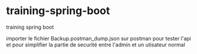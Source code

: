 # training-spring-boot
training spring boot 

importer le fichier Backup.postman_dump.json sur postman pour tester l'api 
et pour simplifier la partie de securité entre l'admin et un utisateur normal 
